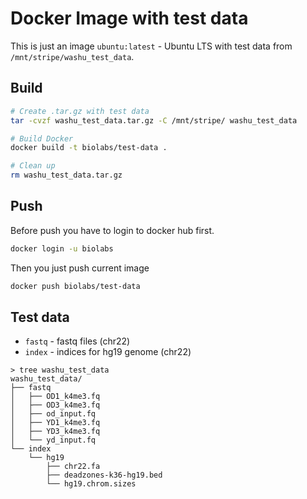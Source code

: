 Docker Image with test data
===========================

This is just an image `ubuntu:latest` - Ubuntu LTS with test data from
`/mnt/stripe/washu_test_data`.

Build
-----
```bash
# Create .tar.gz with test data
tar -cvzf washu_test_data.tar.gz -C /mnt/stripe/ washu_test_data

# Build Docker
docker build -t biolabs/test-data .

# Clean up
rm washu_test_data.tar.gz
```

Push
----
Before push you have to login to docker hub first.
```bash
docker login -u biolabs
```

Then you just push current image 
```bash
docker push biolabs/test-data
```

Test data
---------
* `fastq` - fastq files (chr22)
* `index` - indices for hg19 genome (chr22)
```
> tree washu_test_data
washu_test_data/
├── fastq
│   ├── OD1_k4me3.fq
│   ├── OD3_k4me3.fq
│   ├── od_input.fq
│   ├── YD1_k4me3.fq
│   ├── YD3_k4me3.fq
│   └── yd_input.fq
└── index
    └── hg19
        ├── chr22.fa
        ├── deadzones-k36-hg19.bed
        └── hg19.chrom.sizes
```